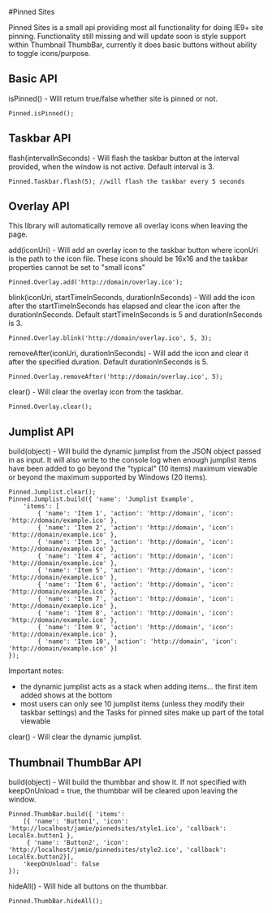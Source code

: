 #Pinned Sites

Pinned Sites is a small api providing most all functionality for doing IE9+ site pinning. Functionality still missing and will update soon is style support within Thumbnail ThumbBar, currently it does basic buttons without ability to toggle icons/purpose.

## Basic API

isPinned() - Will return true/false whether site is pinned or not.

	Pinned.isPinned();

## Taskbar API

flash(intervalInSeconds) - Will flash the taskbar button at the interval provided, when the window is not active. Default interval is 3.

	Pinned.Taskbar.flash(5); //will flash the taskbar every 5 seconds


## Overlay API

This library will automatically remove all overlay icons when leaving the page.

add(iconUri) - Will add an overlay icon to the taskbar button where iconUri is the path to the icon file.  These icons should be 16x16 and the taskbar properties cannot be set to "small icons"

	Pinned.Overlay.add('http://domain/overlay.ico');

blink(iconUri, startTimeInSeconds, durationInSeconds) - Will add the icon after the startTimeInSeconds has elapsed and clear the icon after the durationInSeconds. Default startTimeInSeconds is 5 and durationInSeconds is 3.

	Pinned.Overlay.blink('http://domain/overlay.ico', 5, 3);


removeAfter(iconUri, durationInSeconds) - Will add the icon and clear it after the specified duration. Default durationInSeconds is 5.

	Pinned.Overlay.removeAfter('http://domain/overlay.ico', 5);

clear() - Will clear the overlay icon from the taskbar.

	Pinned.Overlay.clear();
	
## Jumplist API

build(object) - Will build the dynamic jumplist from the JSON object passed in as input. It will also write to the console log when enough jumplist items have been added to go beyond the "typical" (10 items) maximum viewable or beyond the maximum supported by Windows (20 items). 

	Pinned.Jumplist.clear();
    Pinned.Jumplist.build({ 'name': 'Jumplist Example', 
        'items': [
            { 'name': 'Item 1', 'action': 'http://domain', 'icon': 'http://domain/example.ico' },
            { 'name': 'Item 2', 'action': 'http://domain', 'icon': 'http://domain/example.ico' },
            { 'name': 'Item 3', 'action': 'http://domain', 'icon': 'http://domain/example.ico' },
            { 'name': 'Item 4', 'action': 'http://domain', 'icon': 'http://domain/example.ico' },
            { 'name': 'Item 5', 'action': 'http://domain', 'icon': 'http://domain/example.ico' },
            { 'name': 'Item 6', 'action': 'http://domain', 'icon': 'http://domain/example.ico' },
            { 'name': 'Item 7', 'action': 'http://domain', 'icon': 'http://domain/example.ico' },
            { 'name': 'Item 8', 'action': 'http://domain', 'icon': 'http://domain/example.ico' },
            { 'name': 'Item 9', 'action': 'http://domain', 'icon': 'http://domain/example.ico' },
            { 'name': 'Item 10', 'action': 'http://domain', 'icon': 'http://domain/example.ico' }]
    });

Important notes: 

* the dynamic jumplist acts as a stack when adding items... the first item added shows at the bottom
* most users can only see 10 jumplist items (unless they modify their taskbar settings) and the Tasks for pinned sites make up part of the total viewable

clear() - Will clear the dynamic jumplist.

## Thumbnail ThumbBar API

build(object) - Will build the thumbbar and show it. If not specified with keepOnUnload = true, the thumbbar will be cleared upon leaving the window.

    Pinned.ThumbBar.build({ 'items':
        [{ 'name': 'Button1', 'icon': 'http://localhost/jamie/pinnedsites/style1.ico', 'callback': LocalEx.button1 },
         { 'name': 'Button2', 'icon': 'http://localhost/jamie/pinnedsites/style2.ico', 'callback': LocalEx.button2}],
        'keepOnUnload': false
    });

hideAll() - Will hide all buttons on the thumbbar.

	Pinned.ThumbBar.hideAll();
